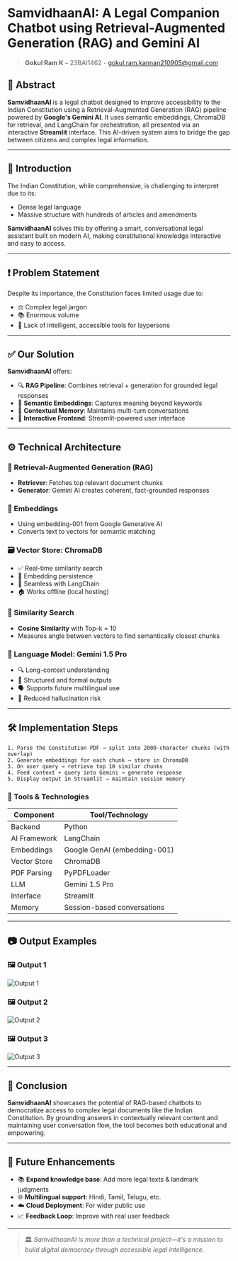 # SamvidhaanAI: A Legal Companion Chatbot using Retrieval-Augmented Generation (RAG) and Gemini AI

> **Gokul Ram K** – 23BAI1462 - gokul.ram.kannan210905@gmail.com

## 🧠 Abstract
**SamvidhaanAI** is a legal chatbot designed to improve accessibility to the Indian Constitution using a Retrieval-Augmented Generation (RAG) pipeline powered by **Google's Gemini AI**. It uses semantic embeddings, ChromaDB for retrieval, and LangChain for orchestration, all presented via an interactive **Streamlit** interface. This AI-driven system aims to bridge the gap between citizens and complex legal information.

---

## 📌 Introduction
The Indian Constitution, while comprehensive, is challenging to interpret due to its:
- Dense legal language
- Massive structure with hundreds of articles and amendments

**SamvidhaanAI** solves this by offering a smart, conversational legal assistant built on modern AI, making constitutional knowledge interactive and easy to access.

---

## ❗ Problem Statement
Despite its importance, the Constitution faces limited usage due to:
- ⚖️ Complex legal jargon
- 📚 Enormous volume
- 🧩 Lack of intelligent, accessible tools for laypersons

---

## ✅ Our Solution
**SamvidhaanAI** offers:
- 🔍 **RAG Pipeline**: Combines retrieval + generation for grounded legal responses
- 🧠 **Semantic Embeddings**: Captures meaning beyond keywords
- 🧾 **Contextual Memory**: Maintains multi-turn conversations
- 💬 **Interactive Frontend**: Streamlit-powered user interface

---

## ⚙️ Technical Architecture

### 🧩 Retrieval-Augmented Generation (RAG)
- **Retriever**: Fetches top relevant document chunks
- **Generator**: Gemini AI creates coherent, fact-grounded responses

### 🧠 Embeddings
- Using embedding-001 from Google Generative AI
- Converts text to vectors for semantic matching

### 🗃️ Vector Store: ChromaDB
- ✅ Real-time similarity search
- 💾 Embedding persistence
- 🔗 Seamless with LangChain
- 🏠 Works offline (local hosting)

### 📐 Similarity Search
- **Cosine Similarity** with Top-k = 10
- Measures angle between vectors to find semantically closest chunks

### 🤖 Language Model: Gemini 1.5 Pro
- 🔍 Long-context understanding
- 🧾 Structured and formal outputs
- 🗣️ Supports future multilingual use
- 🚫 Reduced hallucination risk

---

## 🛠️ Implementation Steps
```text
1. Parse the Constitution PDF → split into 2000-character chunks (with overlap)
2. Generate embeddings for each chunk → store in ChromaDB
3. On user query → retrieve top 10 similar chunks
4. Feed context + query into Gemini → generate response
5. Display output in Streamlit → maintain session memory
```

### 🧰 Tools & Technologies
| Component      | Tool/Technology                 |
|----------------|-------------------------------|
| Backend        | Python                        |
| AI Framework   | LangChain                     |
| Embeddings     | Google GenAI (embedding-001)  |
| Vector Store   | ChromaDB                      |
| PDF Parsing    | PyPDFLoader                   |
| LLM            | Gemini 1.5 Pro                |
| Interface      | Streamlit                     |
| Memory         | Session-based conversations   |

---

## 📷 Output Examples


### 🖼️ Output 1
![Output 1](./Output1.png)

### 🖼️ Output 2
![Output 2](./Output2.jpg)

### 🖼️ Output 3
![Output 3](./Output3.jpg)



---

## 🧾 Conclusion
**SamvidhaanAI** showcases the potential of RAG-based chatbots to democratize access to complex legal documents like the Indian Constitution. By grounding answers in contextually relevant content and maintaining user conversation flow, the tool becomes both educational and empowering.

---

## 🚀 Future Enhancements
- 📚 **Expand knowledge base**: Add more legal texts & landmark judgments
- 🌐 **Multilingual support**: Hindi, Tamil, Telugu, etc.
- ☁️ **Cloud Deployment**: For wider public use
- 📈 **Feedback Loop**: Improve with real user feedback

---

> 🏛️ *SamvidhaanAI is more than a technical project—it's a mission to build digital democracy through accessible legal intelligence.*

